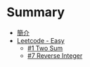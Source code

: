 # Summary

 * [簡介](README.md)
 * [Leetcode - Easy](articles/Leetcode/easy/)
    * [#1 Two Sum](articles/Leetcode/easy/1.md)
    * [#7 Reverse Integer](./articles/Leetcode/easy/7.md)

